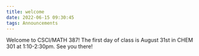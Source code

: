 ```yaml
---
title: welcome
date: 2022-06-15 09:30:45
tags: Announcements
---
```


Welcome to CSCI/MATH 387! The first day of class is August 31st in CHEM 301 at 1:10-2:30pm. See you there!

